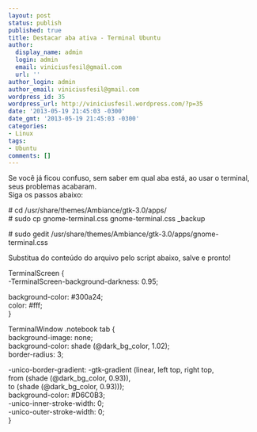 ```yaml
---
layout: post
status: publish
published: true
title: Destacar aba ativa - Terminal Ubuntu
author:
  display_name: admin
  login: admin
  email: viniciusfesil@gmail.com
  url: ''
author_login: admin
author_email: viniciusfesil@gmail.com
wordpress_id: 35
wordpress_url: http://viniciusfesil.wordpress.com/?p=35
date: '2013-05-19 21:45:03 -0300'
date_gmt: '2013-05-19 21:45:03 -0300'
categories:
- Linux
tags:
- Ubuntu
comments: []
---
```

<p>Se voc&ecirc; j&aacute; ficou confuso, sem saber em qual aba est&aacute;, ao usar o terminal, seus problemas acabaram.<br />
Siga os passos abaixo:</p>
<p># cd /usr/share/themes/Ambiance/gtk-3.0/apps/<br />
# sudo cp gnome-terminal.css gnome-terminal.css _backup</p>
<p># sudo gedit /usr/share/themes/Ambiance/gtk-3.0/apps/gnome-terminal.css</p>
<p>Substitua do conte&uacute;do do arquivo pelo script abaixo, salve e pronto!</p>
<p>TerminalScreen {<br />
-TerminalScreen-background-darkness: 0.95;</p>
<p>background-color: #300a24;<br />
color: #fff;<br />
}</p>
<p>TerminalWindow .notebook tab {<br />
background-image: none;<br />
background-color: shade (@dark_bg_color, 1.02);<br />
border-radius: 3;</p>
<p>-unico-border-gradient: -gtk-gradient (linear, left top, right top,<br />
from (shade (@dark_bg_color, 0.93)),<br />
to (shade (@dark_bg_color, 0.93)));<br />
background-color: #D6C0B3;<br />
-unico-inner-stroke-width: 0;<br />
-unico-outer-stroke-width: 0;<br />
}</p>

